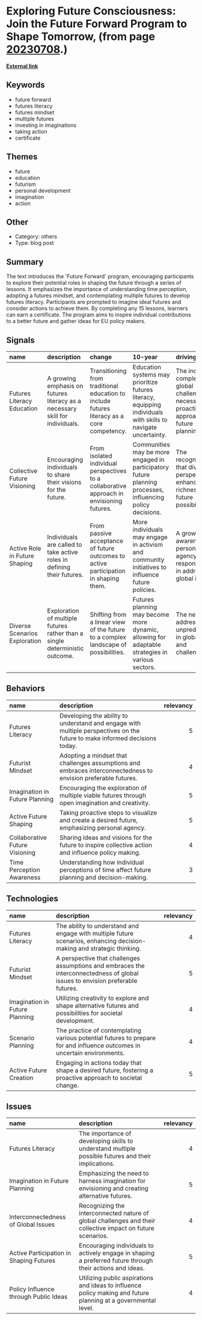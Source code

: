 # __Exploring Future Consciousness: Join the Future Forward Program to Shape Tomorrow__, (from page [20230708](https://kghosh.substack.com/p/20230708).)

__[External link](https://ed.ted.com/future-forward?utm_source=substack&utm_medium=email)__



## Keywords

* future forward
* futures literacy
* futures mindset
* multiple futures
* investing in imaginations
* taking action
* certificate

## Themes

* future
* education
* futurism
* personal development
* imagination
* action

## Other

* Category: others
* Type: blog post

## Summary

The text introduces the 'Future Forward' program, encouraging participants to explore their potential roles in shaping the future through a series of lessons. It emphasizes the importance of understanding time perception, adopting a futures mindset, and contemplating multiple futures to develop futures literacy. Participants are prompted to imagine ideal futures and consider actions to achieve them. By completing any 15 lessons, learners can earn a certificate. The program aims to inspire individual contributions to a better future and gather ideas for EU policy makers.

## Signals

| name                          | description                                                                  | change                                                                                     | 10-year                                                                                                       | driving-force                                                                                        |   relevancy |
|:------------------------------|:-----------------------------------------------------------------------------|:-------------------------------------------------------------------------------------------|:--------------------------------------------------------------------------------------------------------------|:-----------------------------------------------------------------------------------------------------|------------:|
| Futures Literacy Education    | A growing emphasis on futures literacy as a necessary skill for individuals. | Transitioning from traditional education to include futures literacy as a core competency. | Education systems may prioritize futures literacy, equipping individuals with skills to navigate uncertainty. | The increasing complexity of global challenges necessitates a proactive approach to future planning. |           4 |
| Collective Future Visioning   | Encouraging individuals to share their visions for the future.               | From isolated individual perspectives to a collaborative approach in envisioning futures.  | Communities may be more engaged in participatory future planning processes, influencing policy decisions.     | The recognition that diverse perspectives enhance the richness of future possibilities.              |           5 |
| Active Role in Future Shaping | Individuals are called to take active roles in defining their futures.       | From passive acceptance of future outcomes to active participation in shaping them.        | More individuals may engage in activism and community initiatives to influence future policies.               | A growing awareness of personal agency and responsibility in addressing global issues.               |           4 |
| Diverse Scenarios Exploration | Exploration of multiple futures rather than a single deterministic outcome.  | Shifting from a linear view of the future to a complex landscape of possibilities.         | Futures planning may become more dynamic, allowing for adaptable strategies in various sectors.               | The need to address unpredictability in global trends and challenges.                                |           4 |

## Behaviors

| name                           | description                                                                                                                |   relevancy |
|:-------------------------------|:---------------------------------------------------------------------------------------------------------------------------|------------:|
| Futures Literacy               | Developing the ability to understand and engage with multiple perspectives on the future to make informed decisions today. |           5 |
| Futurist Mindset               | Adopting a mindset that challenges assumptions and embraces interconnectedness to envision preferable futures.             |           4 |
| Imagination in Future Planning | Encouraging the exploration of multiple viable futures through open imagination and creativity.                            |           5 |
| Active Future Shaping          | Taking proactive steps to visualize and create a desired future, emphasizing personal agency.                              |           5 |
| Collaborative Future Visioning | Sharing ideas and visions for the future to inspire collective action and influence policy making.                         |           4 |
| Time Perception Awareness      | Understanding how individual perceptions of time affect future planning and decision-making.                               |           3 |

## Technologies

| name                           | description                                                                                                                    |   relevancy |
|:-------------------------------|:-------------------------------------------------------------------------------------------------------------------------------|------------:|
| Futures Literacy               | The ability to understand and engage with multiple future scenarios, enhancing decision-making and strategic thinking.         |           4 |
| Futurist Mindset               | A perspective that challenges assumptions and embraces the interconnectedness of global issues to envision preferable futures. |           5 |
| Imagination in Future Planning | Utilizing creativity to explore and shape alternative futures and possibilities for societal development.                      |           4 |
| Scenario Planning              | The practice of contemplating various potential futures to prepare for and influence outcomes in uncertain environments.       |           4 |
| Active Future Creation         | Engaging in actions today that shape a desired future, fostering a proactive approach to societal change.                      |           5 |

## Issues

| name                                    | description                                                                                                    |   relevancy |
|:----------------------------------------|:---------------------------------------------------------------------------------------------------------------|------------:|
| Futures Literacy                        | The importance of developing skills to understand multiple possible futures and their implications.            |           4 |
| Imagination in Future Planning          | Emphasizing the need to harness imagination for envisioning and creating alternative futures.                  |           5 |
| Interconnectedness of Global Issues     | Recognizing the interconnected nature of global challenges and their collective impact on future scenarios.    |           4 |
| Active Participation in Shaping Futures | Encouraging individuals to actively engage in shaping a preferred future through their actions and ideas.      |           5 |
| Policy Influence through Public Ideas   | Utilizing public aspirations and ideas to influence policy making and future planning at a governmental level. |           4 |